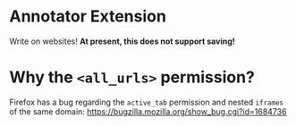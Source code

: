 # Annotator Extension

Write on websites! **At present, this does not support saving!**

# Why the `<all_urls>` permission?

Firefox has a bug regarding the `active_tab` permission and nested `iframes` of the same domain: https://bugzilla.mozilla.org/show_bug.cgi?id=1684736

